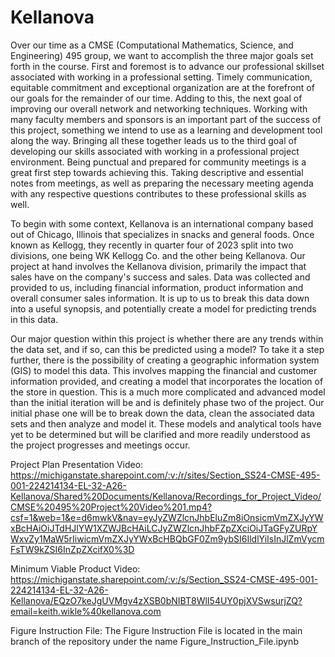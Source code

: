 # Kellanova
Over our time as a CMSE (Computational Mathematics, Science, and Engineering) 495 group, we want to accomplish the three major goals set forth in the course. First and foremost is to advance our professional skillset associated with working in a professional setting. Timely communication, equitable commitment and exceptional organization are at the forefront of our goals for the remainder of our time. Adding to this, the next goal of improving our overall network and networking techniques. Working with many faculty members and sponsors is an important part of the success of this project, something we intend to use as a learning and development tool along the way. Bringing all these together leads us to the third goal of developing our skills associated with working in a professional project environment. Being punctual and prepared for community meetings is a great first step towards achieving this. Taking descriptive and essential notes from meetings, as well as preparing the necessary meeting agenda with any respective questions contributes to these professional skills as well.  

To begin with some context, Kellanova is an international company based out of Chicago, Illinois that specializes in snacks and general foods. Once known as Kellogg, they recently in quarter four of 2023 split into two divisions, one being WK Kellogg Co. and the other being Kellanova. Our project at hand involves the Kellanova division, primarily the impact that sales have on the company's success and sales. Data was collected and provided to us, including financial information, product information and overall consumer sales information. It is up to us to break this data down into a useful synopsis, and potentially create a model for predicting trends in this data.  

Our major question within this project is whether there are any trends within the data set, and if so, can this be predicted using a model? To take it a step further, there is the possibility of creating a geographic information system (GIS) to model this data. This involves mapping the financial and customer information provided, and creating a model that incorporates the location of the store in question. This is a much more complicated and advanced model than the initial iteration will be and is definitely phase two of the project. Our initial phase one will be to break down the data, clean the associated data sets and then analyze and model it. These models and analytical tools have yet to be determined but will be clarified and more readily understood as the project progresses and meetings occur.  

Project Plan Presentation Video:
https://michiganstate.sharepoint.com/:v:/r/sites/Section_SS24-CMSE-495-001-224214134-EL-32-A26-Kellanova/Shared%20Documents/Kellanova/Recordings_for_Project_Video/CMSE%20495%20Project%20Video%201.mp4?csf=1&web=1&e=d6mwkV&nav=eyJyZWZlcnJhbEluZm8iOnsicmVmZXJyYWxBcHAiOiJTdHJlYW1XZWJBcHAiLCJyZWZlcnJhbFZpZXciOiJTaGFyZURpYWxvZy1MaW5rIiwicmVmZXJyYWxBcHBQbGF0Zm9ybSI6IldlYiIsInJlZmVycmFsTW9kZSI6InZpZXcifX0%3D


Minimum Viable Product Video:
https://michiganstate.sharepoint.com/:v:/s/Section_SS24-CMSE-495-001-224214134-EL-32-A26-Kellanova/EQzO7keJgUVMgv4zXSB0bNIBT8WlI54UY0pjXVSwsurjZQ?email=keith.wikle%40kellanova.com

Figure Instruction File: The Figure Instruction File is located in the main branch of the repository under the name Figure_Instruction_File.ipynb
